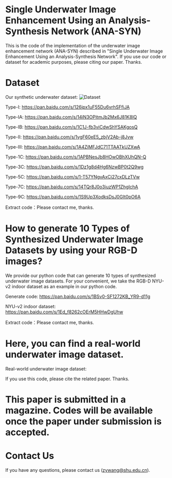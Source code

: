 # Single Underwater Image Enhancement Using an Analysis-Synthesis Network (ANA-SYN)
This is the code of the implementation of the underwater image enhancement network (ANA-SYN) described in "Single Underwater Image Enhancement Using an Analysis-Synthesis Network". If you use our code or dataset for academic purposes, please citing our paper. Thanks.

# Dataset
Our synthetic underwater dataset:
![Dataset](https://github.com/zyWang-Power/ANA-SYN/blob/master/Image/Dataset.png)

Type-I: https://pan.baidu.com/s/126jpx1uF55Du6vrhSFfiJA

Type-IA: https://pan.baidu.com/s/14iN3OPitmJb2Mx6J81K8lQ

Type-IB: https://pan.baidu.com/s/1C1J-fb3viCdwShYSAKgosQ

Type-II: https://pan.baidu.com/s/1vgF60eE5_zbjV2Ab-j8Jvw

Type-III: https://pan.baidu.com/s/1A4ZiMFJdC71TTAATkUZXwA

Type-1C: https://pan.baidu.com/s/1APBNesJb8HOwOBhXUhQN-Q

Type-3C: https://pan.baidu.com/s/1Dz1g8d4Hg6NzwBP0t2Q9wg

Type-5C: https://pan.baidu.com/s/1-T57YNgvAxCi27cxDLzTVw

Type-7C: https://pan.baidu.com/s/14TQr8J0o3iuzWP1ZhgIchA

Type-9C: https://pan.baidu.com/s/1S9Up3XodksDsJ0GIt0pO6A

Extract code：Please contact me, thanks.

# How to generate 10 Types of Synthesized Underwater Image Datasets by using your RGB-D images?
We provide our python code that can generate 10 types of synthesized underwater image datasets. For your convenient, we take the RGB-D NYU-v2 indoor dataset as an example in our python code.

Generate code: https://pan.baidu.com/s/1BSv0-SF1272KB_YR9-d11g 

NYU-v2 indoor dataset: https://pan.baidu.com/s/1Ed_f8262cOErM5HHwDgUhw 

Extract code：Please contact me, thanks.

# Here, you can find a real-world underwater image dataset.

Real-world underwater image dataset: 

If you use this code, please cite the related paper. Thanks.

# This paper is submitted in a magazine. Codes will be available once the paper under submission is accepted.

# Contact Us
If you have any questions, please contact us (zywang@shu.edu.cn).
